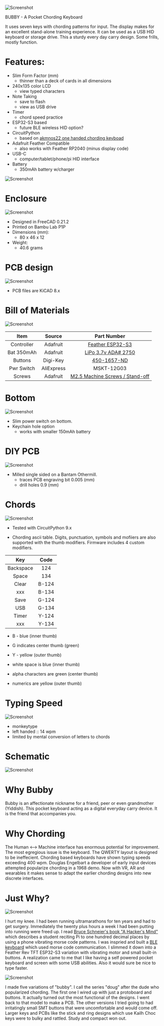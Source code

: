 ![Screenshot](pics/front.jpeg)

BUBBY - A Pocket Chording Keyboard

It uses seven keys with chording patterns for input. The display makes for an excellent stand-alone training experience. It can be used as a USB HID keyboard or storage drive. This a sturdy every day carry design. Some frills, mostly function.

Features:
===

* Slim Form Factor (mm)
    * thinner than a deck of cards in all dimensions
* 240x135 color LCD
    * view typed characters 
* Note Taking
    * save to flash
    * view as USB drive
* Timer
    * chord speed practice
* ESP32-S3 based
    * future BLE wireless HID option?
* CircuitPython 
    * based on [akmnos22 one handed chording keyboad](https://www.instructables.com/One-Handed-Chording-Keyboard/)
* Adafruit Feather Compatible
    * also works with Feather RP2040 (minus display code)
* USB-C 
    * computer/tablet/phone/pi HID interface
* Battery
    * 350mAh battery w/charger

![Screenshot](pics/hands-on.jpeg)


Enclosure
===

![Screenshot](pics/freecad.jpeg)

* Designed in FreeCAD 0.21.2
* Printed on Bambu Lab P1P
* Dimensions (mm):
    * 80 x 46 x 12 
* Weight:
    * 40.6 grams


PCB design
===

![Screenshot](pics/kicad-pcb.jpeg)

* PCB files are KiCAD 8.x


Bill of Materials
===

![Screenshot](pics/open.jpeg)

| Item       | Source     | Part Number        |
|:----------:|:----------:|:------------------:|
| Controller | Adafruit   | [Feather ESP32-S3](https://www.adafruit.com/product/5483) |
| Bat 350mAh | Adafruit   | [LiPo 3.7v ADA# 2750](https://www.adafruit.com/product/2750) |
| Buttons    | Digi-Key   | [450-1657-ND](450-1657-ND) |
| Pwr Switch | AliExpress | MSKT-12G03 |
| Screws     | Adafruit   | [M2.5 Machine Screws / Stand-off](https://www.adafruit.com/product/3299) |


Bottom
====

![Screenshot](pics/bottom.jpeg)

* Slim power switch on bottom.
* Keychain hole option
    * works with smaller 150mAh battery


DIY PCB
===

![Screenshot](pics/milled-pcb.jpeg)

* Milled single sided on a Bantam Othermill.
    * traces PCB engraving bit 0.005 (mm)
    * drill holes 0.9 (mm)


Chords
===

![Screenshot](pics/chords.jpeg)

* Tested with CircuitPython 9.x

* Chording ascii table. Digits, punctuation, symbols and mofiiers are also supported with the thumb modifiers. Firmware includes 4 custom modifiers.

| Key       | Code    |
|:---------:|:-------:|
| Backspace | 124     |
| Space     | 134     |
| Clear     | B-124   |
| xxx       | B-134   |
| Save      | G-124   |
| USB       | G-134   |
| Timer     | Y-124   |
| xxx       | Y-134   |

* B - blue (inner thumb)
* G indicates center thumb (green)
* Y - yellow (outer thumb)

* white space is blue (inner thumb)
* alpha characters are green (center thumb)
* numerics are yellow (outer thumb)


Typing Speed
===

![Screenshot](pics/monkeytype.jpeg)

* monkeytype
* left handed :: 14 wpm
* limited by mental conversion of letters to chords


Schematic
===

![Screenshot](pics/sch.jpeg)


Why Bubby
===

Bubby is an affectionate nickname for a friend, peer or even grandmother (Yiddish). This pocket keyboard acting as a digital everyday carry device. It is the friend that accompanies you.


Why Chording
===

The Human <--> Machine interface has enormous potential for improvement. The most egregious issue is the keyboard. The QWERTY layout is designed to be ineffecient. Chording based keyboards have shown typing speeds exceeding 400 wpm. Douglas Engelbart a developer of early input devices attempted popularize chording in a 1968 demo. Now with VR, AR and wearables it makes sense to adapt the earlier chording designs into new discrete interfaces.


Just Why?
===

![Screenshot](pics/morse-code.jpeg)

I hurt my knee. I had been running ultramarathons for ten years and had to get surgery. Immediately the twenty plus hours a week I had been putting into running were freed up. I read [Bruce Schneier's book "A Hacker's Mind"](https://www.amazon.com/Hackers-Mind-Powerful-Societys-Rules/dp/B0BP97G3NL) which describes a student reciting Pi to one hundred decimal places by using a phone vibrating morse code patterns. I was inspried and built a [BLE keyboard](https://github.com/mikeysklar/ble-morsecode-neokey) which used morse code communication. I slimmed it down into a Feather Rev TFT ESP32-S3 variation with vibrating motor and small built-in buttons. A realization came to me that I like having a self powered pocket keyboard and screen with some USB abilities. Also it would sure be nice to type faster.


![Screenshot](pics/doug.jpeg)


I made five variations of "bubby". I call the series "doug" after the dude who popularized chording. The first one I wired up with just a protoboard and buttons. It actually turned out the most functional of the designs. I went back to that model to make a PCB. The other versions I tried going to had irritatingly small SMT buttons that were uncomfortable and would come off. Larger keys and PCBs like the stick and ring designs which use Kailh Choc keys were to bulky and rattled. Study and compact won out. 
